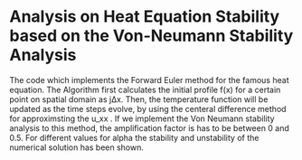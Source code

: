 # Analysis on Heat Equation Stability based on the Von-Neumann Stability Analysis
The code which implements the Forward Euler method for the famous heat equation.
The Algorithm first calculates the initial profile f(x) for a certain point on spatial
domain as j∆x. Then, the temperature function will be updated as the time steps evolve,
by using the centeral difference method for approximsting the u_xx .
If we implement the Von Neumann stability analysis to this method, the amplification
factor is has to be between 0 and 0.5. 
For different values for alpha the stability and unstability of the numerical solution has been shown. 
